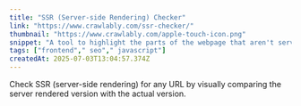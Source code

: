 ```yaml
---
title: "SSR (Server-side Rendering) Checker"
link: "https://www.crawlably.com/ssr-checker/"
thumbnail: "https://www.crawlably.com/apple-touch-icon.png"
snippet: "A tool to highlight the parts of the webpage that aren't server-side rendered. It does so by showing both server-rendered and regular versions of the page for a side-by-side visual comparison."
tags: ["frontend"," seo"," javascript"]
createdAt: 2025-07-03T13:04:57.374Z
---
```

Check SSR (server-side rendering) for any URL by visually comparing the server rendered version with the actual version.
